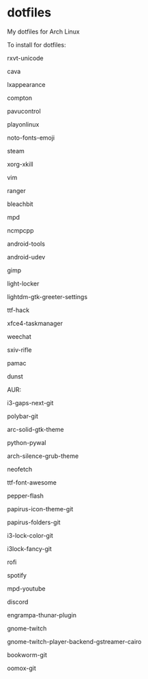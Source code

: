 # dotfiles
My dotfiles for Arch Linux

To install for dotfiles:

rxvt-unicode

cava

lxappearance

compton

pavucontrol

playonlinux

noto-fonts-emoji

steam

xorg-xkill

vim

ranger

bleachbit

mpd

ncmpcpp

android-tools

android-udev

gimp

light-locker

lightdm-gtk-greeter-settings

ttf-hack

xfce4-taskmanager

weechat

sxiv-rifle

pamac

dunst


AUR:

i3-gaps-next-git

polybar-git

arc-solid-gtk-theme

python-pywal

arch-silence-grub-theme

neofetch

ttf-font-awesome

pepper-flash

papirus-icon-theme-git

papirus-folders-git

i3-lock-color-git

i3lock-fancy-git

rofi

spotify

mpd-youtube

discord

engrampa-thunar-plugin

gnome-twitch

gnome-twitch-player-backend-gstreamer-cairo

bookworm-git

oomox-git
